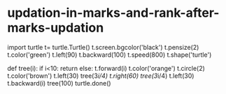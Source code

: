 # updation-in-marks-and-rank-after-marks-updation
import turtle
t= turtle.Turtle()
t.screen.bgcolor('black')
t.pensize(2)
t.color('green')
t.left(90)
t.backward(100)
t.speed(800)
t.shape('turtle')

def tree(i):
	if i<10:
		return
	else:
		t.forward(i)
		t.color('orange')
		t.circle(2)
		t.color('brown')
		t.left(30)
		tree(3*i/4)
		t.right(60)
		tree(3*i/4)
		t.left(30)
		t.backward(i)
tree(100)
turtle.done()
